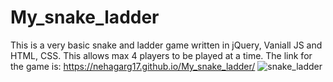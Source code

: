 # My_snake_ladder

This is a very basic snake and ladder game written in jQuery, Vaniall JS and HTML, CSS.
This allows max 4 players to be played at a time.
The link for the game is: https://nehagarg17.github.io/My_snake_ladder/
![snake_ladder](https://github.com/Nehagarg17/My_snake_ladder/assets/139214562/76bc679f-d5b4-4478-bec0-a5ec04e947f7)
